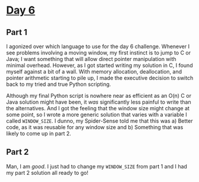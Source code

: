 # [Day 6](https://adventofcode.com/2022/day/6)

## Part 1
I agonized over which language to use for the day 6 challenge. Whenever I see problems involving a moving window, my first instinct is to jump to C or Java; I want something that will allow direct pointer manipulation with minimal overhead. However, as I got started writing my solution in C, I found myself against a bit of a wall. With memory allocation, deallocation, and pointer arithmetic starting to pile up, I made the executive decision to switch back to my tried and true Python scripting.

Although my final Python script is nowhere near as efficient as an O(n) C or Java solution might have been, it *was* significantly less painful to write than the alternatives. And I got the feeling that the window size might change at some point, so I wrote a more generic solution that varies with a variable I called `WINDOW_SIZE`. I dunno, my Spider-Sense told me that this was a) Better code, as it was reusable for any window size and b) Something that was likely to come up in part 2.

## Part 2
Man, I am *good*. I just had to change my `WINDOW_SIZE` from part 1 and I had my part 2 solution all ready to go!